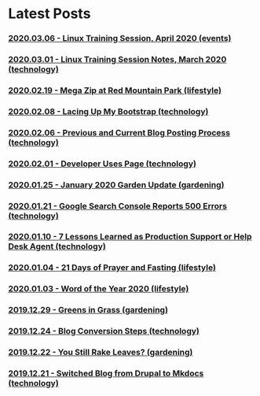 ﻿---
date: 2019-12-22
description: Information about this blog and Kenny Robinson.
author: Kenny Robinson
---

# Latest Posts

### [2020.03.06 - Linux Training Session, April 2020 (events)](/events/2020.03.06-linux-training-session-april-2020) 
### [2020.03.01 - Linux Training Session Notes, March 2020 (technology)](/technology/2020.03.01-linux-training-session) 
### [2020.02.19 - Mega Zip at Red Mountain Park (lifestyle)](/lifestyle/2020.02.19-mega-zip-at-red-mountain-park) 
### [2020.02.08 - Lacing Up My Bootstrap (technology)](/technology/2020.02.08-lacing-up-my-bootstrap) 
### [2020.02.06 - Previous and Current Blog Posting Process (technology)](/technology/2020.02.06-previous-and-current-blog-posting-process) 
### [2020.02.01 - Developer Uses Page (technology)](/technology/2020.02.01-developer-uses-page) 
### [2020.01.25 - January 2020 Garden Update (gardening)](/gardening/2020.01.25-january-2020-garden-update) 
### [2020.01.21 - Google Search Console Reports 500 Errors (technology)](/technology/2020.01.21-google-search-console-reports-500-errors) 
### [2020.01.10 - 7 Lessons Learned as Production Support or Help Desk Agent (technology)](/technology/2020.01.10-7-lessons-from-production-support) 
### [2020.01.04 - 21 Days of Prayer and Fasting  (lifestyle)](/lifestyle/2020.01.04-21-days-of-prayer-and-fasting) 
### [2020.01.03 - Word of the Year 2020 (lifestyle)](/lifestyle/2020.01.03-word-of-the-year) 
### [2019.12.29 - Greens in Grass (gardening)](/gardening/2019.12.29-greens-in-grass) 
### [2019.12.24 - Blog Conversion Steps (technology)](/technology/2019.12.24-blog-conversion-steps) 
### [2019.12.22 - You Still Rake Leaves? (gardening)](/gardening/2019.12.22-you-still-rake-leaves) 
### [2019.12.21 - Switched Blog from Drupal to Mkdocs (technology)](/technology/2019.12.21-switched-blog-from-drupal-to-mkdocs) 
